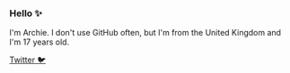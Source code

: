 ### Hello ✨

I'm Archie. I don't use GitHub often, but I'm from the United Kingdom and I'm 17 years old.

[Twitter 🐦](https://www.twitter.com/SplayCat "My Twitter")

<!--
**Irroonn/Irroonn** is a ✨ _special_ ✨ repository because its `README.md` (this file) appears on your GitHub profile.

Here are some ideas to get you started:

- 🔭 I’m currently working on ...
- 🌱 I’m currently learning ...
- 👯 I’m looking to collaborate on ...
- 🤔 I’m looking for help with ...
- 💬 Ask me about ...
- 📫 How to reach me: ...
- 😄 Pronouns: ...
- ⚡ Fun fact: ...
-->
